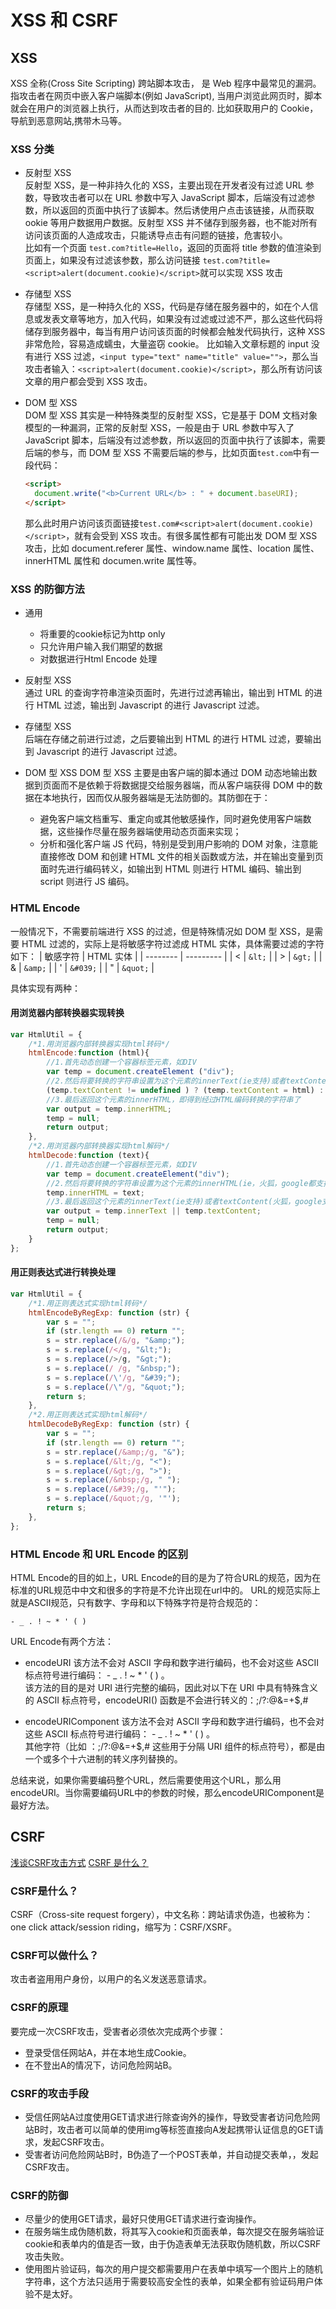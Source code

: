 # XSS 和 CSRF

## XSS

XSS 全称(Cross Site Scripting) 跨站脚本攻击， 是 Web 程序中最常见的漏洞。指攻击者在网页中嵌入客户端脚本(例如 JavaScript), 当用户浏览此网页时，脚本就会在用户的浏览器上执行，从而达到攻击者的目的. 比如获取用户的 Cookie，导航到恶意网站,携带木马等。

### XSS 分类

- 反射型 XSS  
  反射型 XSS，是一种非持久化的 XSS，主要出现在开发者没有过滤 URL 参数，导致攻击者可以在 URL 参数中写入 JavaScript 脚本，后端没有过滤参数，所以返回的页面中执行了该脚本。然后诱使用户点击该链接，从而获取 ookie 等用户数据用户数据。反射型 XSS 并不储存到服务器，也不能对所有访问该页面的人造成攻击，只能诱导点击有问题的链接，危害较小。  
  比如有一个页面 `test.com?title=Hello`，返回的页面将 title 参数的值渲染到页面上，如果没有过滤该参数，那么访问链接 `test.com?title=<script>alert(document.cookie)</script>`就可以实现 XSS 攻击

- 存储型 XSS  
  存储型 XSS，是一种持久化的 XSS，代码是存储在服务器中的，如在个人信息或发表文章等地方，加入代码，如果没有过滤或过滤不严，那么这些代码将储存到服务器中，每当有用户访问该页面的时候都会触发代码执行，这种 XSS 非常危险，容易造成蠕虫，大量盗窃 cookie。
  比如输入文章标题的 input 没有进行 XSS 过滤，`<input type="text" name="title" value="">`，那么当攻击者输入：`<script>alert(document.cookie)</script>`，那么所有访问该文章的用户都会受到 XSS 攻击。

- DOM 型 XSS  
  DOM 型 XSS 其实是一种特殊类型的反射型 XSS，它是基于 DOM 文档对象模型的一种漏洞，正常的反射型 XSS，一般是由于 URL 参数中写入了 JavaScript 脚本，后端没有过滤参数，所以返回的页面中执行了该脚本，需要后端的参与，而 DOM 型 XSS 不需要后端的参与，比如页面`test.com`中有一段代码：
  ```HTML
  <script>
    document.write("<b>Current URL</b> : " + document.baseURI);
  </script>
  ```
  那么此时用户访问该页面链接`test.com#<script>alert(document.cookie)</script>`，就有会受到 XSS 攻击。有很多属性都有可能出发 DOM 型 XSS 攻击，比如 document.referer 属性、window.name 属性、location 属性、innerHTML 属性和 documen.write 属性等。

### XSS 的防御方法

- 通用
  - 将重要的cookie标记为http only
  - 只允许用户输入我们期望的数据
  - 对数据进行Html Encode 处理

- 反射型 XSS  
  通过 URL 的查询字符串渲染页面时，先进行过滤再输出，输出到 HTML 的进行 HTML 过滤，输出到 Javascript 的进行 Javascript 过滤。
- 存储型 XSS  
  后端在存储之前进行过滤，之后要输出到 HTML 的进行 HTML 过滤，要输出到 Javascript 的进行 Javascript 过滤。
- DOM 型 XSS
  DOM 型 XSS 主要是由客户端的脚本通过 DOM 动态地输出数据到页面而不是依赖于将数据提交给服务器端，而从客户端获得 DOM 中的数据在本地执行，因而仅从服务器端是无法防御的。其防御在于：
  - 避免客户端文档重写、重定向或其他敏感操作，同时避免使用客户端数据，这些操作尽量在服务器端使用动态页面来实现；
  - 分析和强化客户端 JS 代码，特别是受到用户影响的 DOM 对象，注意能直接修改 DOM 和创建 HTML 文件的相关函数或方法，并在输出变量到页面时先进行编码转义，如输出到 HTML 则进行 HTML 编码、输出到 script 则进行 JS 编码。

### HTML Encode

一般情况下，不需要前端进行 XSS 的过滤，但是特殊情况如 DOM 型 XSS，是需要 HTML 过滤的，实际上是将敏感字符过滤成 HTML 实体，具体需要过滤的字符如下：
| 敏感字符 | HTML 实体 |
| -------- | --------- |
| <        | `&lt;`    |
| >        | `&gt;`    |
| &        | `&amp;`   |
| '        | `&#039;`  |
| "        | `&quot;`  |


具体实现有两种：  

#### 用浏览器内部转换器实现转换
```JavaScript
var HtmlUtil = {
    /*1.用浏览器内部转换器实现html转码*/
    htmlEncode:function (html){
        //1.首先动态创建一个容器标签元素，如DIV
        var temp = document.createElement ("div");
        //2.然后将要转换的字符串设置为这个元素的innerText(ie支持)或者textContent(火狐，google支持)
        (temp.textContent != undefined ) ? (temp.textContent = html) : (temp.innerText = html);
        //3.最后返回这个元素的innerHTML，即得到经过HTML编码转换的字符串了
        var output = temp.innerHTML;
        temp = null;
        return output;
    },
    /*2.用浏览器内部转换器实现html解码*/
    htmlDecode:function (text){
        //1.首先动态创建一个容器标签元素，如DIV
        var temp = document.createElement("div");
        //2.然后将要转换的字符串设置为这个元素的innerHTML(ie，火狐，google都支持)
        temp.innerHTML = text;
        //3.最后返回这个元素的innerText(ie支持)或者textContent(火狐，google支持)，即得到经过HTML解码的字符串了。
        var output = temp.innerText || temp.textContent;
        temp = null;
        return output;
    }
};
```

#### 用正则表达式进行转换处理
```JavaScript
var HtmlUtil = {
    /*1.用正则表达式实现html转码*/
    htmlEncodeByRegExp: function (str) {
        var s = "";
        if (str.length == 0) return "";
        s = str.replace(/&/g, "&amp;");
        s = s.replace(/</g, "&lt;");
        s = s.replace(/>/g, "&gt;");
        s = s.replace(/ /g, "&nbsp;");
        s = s.replace(/\'/g, "&#39;");
        s = s.replace(/\"/g, "&quot;");
        return s;
    },
    /*2.用正则表达式实现html解码*/
    htmlDecodeByRegExp: function (str) {
        var s = "";
        if (str.length == 0) return "";
        s = str.replace(/&amp;/g, "&");
        s = s.replace(/&lt;/g, "<");
        s = s.replace(/&gt;/g, ">");
        s = s.replace(/&nbsp;/g, " ");
        s = s.replace(/&#39;/g, "'");
        s = s.replace(/&quot;/g, '"');
        return s;
    },
};
```

### HTML Encode 和 URL Encode 的区别
HTML Encode的目的如上，URL Encode的目的是为了符合URL的规范，因为在标准的URL规范中中文和很多的字符是不允许出现在url中的。
URL的规范实际上就是ASCII规范，只有数字、字母和以下特殊字符是符合规范的：
```
- _ . ! ~ * ' ( ) 
```

URL Encode有两个方法：
- encodeURI
  该方法不会对 ASCII 字母和数字进行编码，也不会对这些 ASCII 标点符号进行编码： - _ . ! ~ * ' ( ) 。  
  该方法的目的是对 URI 进行完整的编码，因此对以下在 URI 中具有特殊含义的 ASCII 标点符号，encodeURI() 函数是不会进行转义的：;/?:@&=+$,#

- encodeURIComponent
  该方法不会对 ASCII 字母和数字进行编码，也不会对这些 ASCII 标点符号进行编码： - _ . ! ~ * ' ( ) 。  
  其他字符（比如 ：;/?:@&=+$,# 这些用于分隔 URI 组件的标点符号），都是由一个或多个十六进制的转义序列替换的。

总结来说，如果你需要编码整个URL，然后需要使用这个URL，那么用encodeURI。当你需要编码URL中的参数的时候，那么encodeURIComponent是最好方法。

## CSRF
[浅谈CSRF攻击方式](https://www.cnblogs.com/hyddd/archive/2009/04/09/1432744.html)
[CSRF 是什么？](https://zhuanlan.zhihu.com/p/22521378)

### CSRF是什么？
CSRF（Cross-site request forgery），中文名称：跨站请求伪造，也被称为：one click attack/session riding，缩写为：CSRF/XSRF。

### CSRF可以做什么？
攻击者盗用用户身份，以用户的名义发送恶意请求。

### CSRF的原理
要完成一次CSRF攻击，受害者必须依次完成两个步骤：
- 登录受信任网站A，并在本地生成Cookie。
- 在不登出A的情况下，访问危险网站B。

### CSRF的攻击手段
- 受信任网站A过度使用GET请求进行除查询外的操作，导致受害者访问危险网站B时，攻击者可以简单的使用img等标签直接向A发起携带认证信息的GET请求，发起CSRF攻击。
- 受害者访问危险网站B时，B伪造了一个POST表单，并自动提交表单，，发起CSRF攻击。

### CSRF的防御
- 尽量少的使用GET请求，最好只使用GET请求进行查询操作。
- 在服务端生成伪随机数，将其写入cookie和页面表单，每次提交在服务端验证cookie和表单内的值是否一致，由于伪造表单无法获取伪随机数，所以CSRF攻击失败。
- 使用图片验证码，每次的用户提交都需要用户在表单中填写一个图片上的随机字符串，这个方法只适用于需要较高安全性的表单，如果全都有验证码用户体验不是太好。